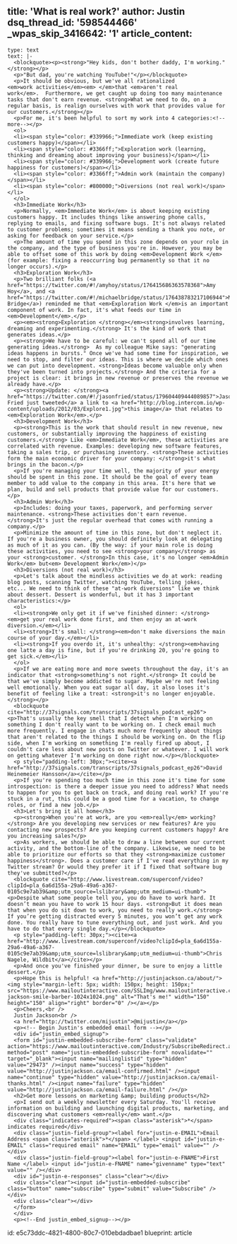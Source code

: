title: 'What is real work?'
author: Justin
dsq_thread_id: '598544466'
_wpas_skip_3416642: '1'
article_content:
  -
    type: text
    text: |-
      <blockquote><p><strong>"Hey kids, don't bother daddy, I'm working."</strong></p>
      <p>"But dad, you're watching YouTube!"</p></blockquote>
      <p>It should be obvious, but we've all rationalized <em>work activities</em><em> </em>that <em>aren't real work</em>.  Furthermore, we get caught up doing too many maintenance tasks that don't earn revenue. <strong>What we need to do, on a regular basis, is realign ourselves with work that provides value for our customers.</strong></p>
      <p>For me, it's been helpful to sort my work into 4 categories:<!--more--></p>
      <ol>
      <li><span style="color: #339966;">Immediate work (keep existing customers happy)</span></li>
      <li><span style="color: #3366ff;">Exploration work (learning, thinking and dreaming about improving your business)</span></li>
      <li><span style="color: #339966;">Development work (create future happiness for customers)</span></li>
      <li><span style="color: #3366ff;">Admin work (maintain the company)</span></li>
      <li><span style="color: #800000;">Diversions (not real work)</span></li>
      </ol>
      <h3>Immediate Work</h3>
      <p>Normally, <em>Immediate Work</em> is about keeping existing customers happy. It includes things like answering phone calls, replying to emails, and fixing software bugs. It's not always related to customer problems; sometimes it means sending a thank you note, or asking for feedback on your service.</p>
      <p>The amount of time you spend in this zone depends on your role in the company, and the type of business you're in. However, you may be able to offset some of this work by doing <em>Development Work </em>(for example: fixing a reoccurring bug permanently so that it no longer occurs).</p>
      <h3>Exploration Work</h3>
      <p>Two brilliant folks (<a href="https://twitter.com/#!/amyhoy/status/176415686363578368">Amy Hoy</a>, and <a href="https://twitter.com/#!/michaelbridge/status/176438783217106944">Mike Bridge</a>) reminded me that <em>Exploration Work </em>is an important component of work. In fact, it's what feeds our time in <em>Development</em>.</p>
      <p><em><strong>Exploration </strong></em><strong>involves learning, dreaming and experimenting.</strong> It's the kind of work that generates ideas.</p>
      <p><strong>We have to be careful: we can't spend all of our time generating ideas.</strong>  As my colleague Mike says: "generating ideas happens in bursts." Once we've had some time for inspiration, we need to stop, and filter our ideas. This is where we decide which ones we can put into development. <strong>Ideas become valuable only when they've been turned into projects.</strong> And the criteria for a project is clear: it brings in new revenue or preserves the revenue we already have.</p>
      <p><strong>Update: </strong><a href="https://twitter.com/#!/jasonfried/status/179604409444089857">Jason Fried just tweeted</a> a link to <a href="http://blog.intercom.io/wp-content/uploads/2012/03/Explore1.jpg">this image</a> that relates to <em>Exploration Work</em>.</p>
      <h3>Development Work</h3>
      <p><strong>This is the work that should result in new revenue, new customers, or substantially improving the happiness of existing customers.</strong> Like <em>Immediate Work</em>, these activities are correlated with revenue. Examples: developing new software features, taking a sales trip, or purchasing inventory. <strong>These activities form the main economic driver for your company: </strong>it's what brings in the bacon.</p>
      <p>If you're managing your time well, the majority of your energy should be spent in this zone. It should be the goal of every team member to add value to the company in this area. It's here that we plan, build and sell products that provide value for our customers.</p>
      <h3>Admin Work</h3>
      <p>Includes: doing your taxes, paperwork, and performing server maintenance. <strong>These activities don't earn revenue. </strong>It's just the regular overhead that comes with running a company.</p>
      <p>Minimize the amount of time in this zone, but don't neglect it. If you're a business owner, you should definitely look at delegating as much of it as you can. (By the way: if your main role is doing these activities, you need to see <strong>your company</strong> as your <strong>customer. </strong>In this case, it's no longer <em>Admin Work</em> but<em> Development Work</em>)</p>
      <h3>Diversions (not real work)</h3>
      <p>Let's talk about the mindless activities we do at work: reading blog posts, scanning Twitter, watching YouTube, telling jokes, etc... We need to think of these "at-work diversions" like we think about dessert. Dessert is wonderful, but it has 3 important characteristics:</p>
      <ol>
      <li><strong>We only get it if we've finished dinner: </strong><em>get your real work done first, and then enjoy an at-work diversion.</em></li>
      <li><strong>It's small: </strong><em>don't make diversions the main course of your day.</em></li>
      <li><strong>If you overdo it, it's unhealthy: </strong><em>having one latte a day is fine, but if you're drinking 20, you're going to get sick.</em></li>
      </ol>
      <p>If we are eating more and more sweets throughout the day, it's an indicator that <strong>something's not right.</strong> It could be that we've simply become addicted to sugar. Maybe we're not feeling well emotionally. When you eat sugar all day, it also loses it's benefit of feeling like a treat: <strong>it's no longer enjoyable.</strong></p>
      <blockquote cite="http://37signals.com/transcripts/37signals_podcast_ep26"><p>That's usually the key smell that I detect when I'm working on something I don't really want to be working on. I check email much more frequently. I engage in chats much more frequently about things that aren't related to the things I should be working on. On the flip side, when I'm working on something I'm really fired up about, I couldn't care less about new posts on Twitter or whatever. I will work on getting whatever I'm working on done right now.</p></blockquote>
      <p style="padding-left: 30px;"><cite><a href="http://37signals.com/transcripts/37signals_podcast_ep26">David Heinemeier Hansson</a></cite></p>
      <p>If you're spending too much time in this zone it's time for some introspection: is there a deeper issue you need to address? What needs to happen for you to get back on track, and doing real work? If you're stuck in a rut, this could be a good time for a vacation, to change roles, or find a new job.</p>
      <h3>Let's bring it all home</h3>
      <p><strong>When you're at work, are you <em>really</em> working?</strong> Are you developing new services or new features? Are you contacting new prospects? Are you keeping current customers happy? Are you increasing sales?</p>
      <p>As workers, we should be able to draw a line between our current activity, and the bottom-line of the company. Likewise, we need to be able to prioritize our efforts so that they <strong>maximize customer happiness</strong>. Does a customer care if I've read everything in my Twitter stream? Or would they prefer it if I fixed that software bug they've submitted?</p>
      <blockquote cite="http://www.livestream.com/superconf/video?clipId=pla_6a6d155a-29a6-49a6-a367-0105c9e7ab39&amp;utm_source=lslibrary&amp;utm_medium=ui-thumb"><p>Despite what some people tell you, you do have to work hard. It doesn’t mean you have to work 15 hour days. <strong>But it does mean that when you do sit down to work, you need to really work.</strong> If you’re getting distracted every 5 minutes, you won’t get any work done. You really have to tune everything out, and just work. And you have to do that every single day.</p></blockquote>
      <p style="padding-left: 30px;"><cite><a href="http://www.livestream.com/superconf/video?clipId=pla_6a6d155a-29a6-49a6-a367-0105c9e7ab39&amp;utm_source=lslibrary&amp;utm_medium=ui-thumb">Chris Nagele, Wildbit</a></cite></p>
      <p>And once you've finished your dinner, be sure to enjoy a little dessert.</p>
      <p>Hope this is helpful! <a href="http://justinjackson.ca/about/"><img style="margin-left: 5px; width: 150px; height: 150px;" src="https://www.mailoutinteractive.com/SSLImg/www.mailoutinteractive.com/Industry/Home/7450/29473/images/justin-jackson-smile-barber-1024x1024.png" alt="That's me!" width="150" height="150" align="right" border="0" /></a></p>
      <p>Cheers,<br />
      Justin Jackson<br />
      <a href="http://twitter.com/mijustin">@mijustin</a></p>
      <p><!-- Begin Justin's embedded email form --></p>
      <div id="justin_embed_signup">
      <form id="justin-embedded-subscribe-form" class="validate" action="https://www.mailoutinteractive.com/Industry/SubscribeRedirect.aspx" method="post" name="justin-embedded-subscribe-form" novalidate="" target="_blank"><input name="mailinglistid" type="hidden" value="29473" /><input name="success" type="hidden" value="http://justinjackson.ca/email-confirmed.html" /><input name="continue" type="hidden" value="http://justinjackson.ca/email-thanks.html" /><input name="failure" type="hidden" value="http://justinjackson.ca/email-failure.html" /></p>
      <h2>Get more lessons on marketing &amp; building products</h2>
      <p>I send out a weekly newsletter every Saturday. You'll receive information on building and launching digital products, marketing, and discovering what customers <em>really</em> want.</p>
      <div class="indicates-required"><span class="asterisk">*</span> indicates required</div>
      <div class="justin-field-group"><label for="justin-e-EMAIL">Email Address <span class="asterisk">*</span> </label> <input id="justin-e-EMAIL" class="required email" name="EMAIL" type="email" value="" /></div>
      <div class="justin-field-group"><label for="justin-e-FNAME">First Name </label> <input id="justin-e-FNAME" name="givenname" type="text" value="" /></div>
      <div id="justin-e-responses" class="clear"></div>
      <div class="clear"><input id="justin-embedded-subscribe" class="button" name="subscribe" type="submit" value="Subscribe" /></div>
      <div class="clear"></div>
      </form>
      </div>
      <p><!--End justin_embed_signup--></p>
id: e5c73ddc-4821-4800-80c7-010ebdadbae1
blueprint: article
